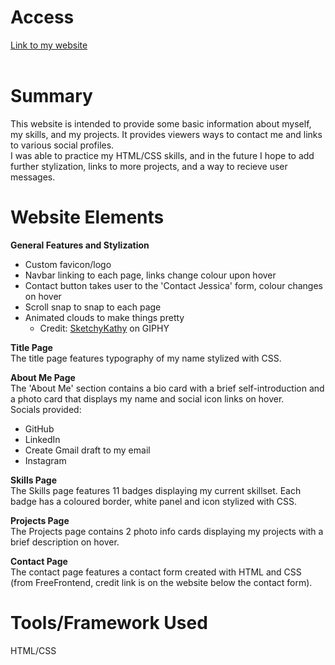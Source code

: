 # Access
[Link to my website](https://fangjess.github.io/)
<br>
<br>
# Summary
This website is intended to provide some basic information about myself, my skills, and my projects. It provides viewers ways to contact me and links to various social profiles.<br>
I was able to practice my HTML/CSS skills, and in the future I hope to add further stylization, links to more projects, and a way to recieve user messages.

# Website Elements

**General Features and Stylization**
- Custom favicon/logo
- Navbar linking to each page, links change colour upon hover
- Contact button takes user to the 'Contact Jessica' form, colour changes on hover
- Scroll snap to snap to each page
- Animated clouds to make things pretty
  - Credit: [SketchyKathy](https://giphy.com/SketchyKathy) on GIPHY

**Title Page**<br>
The title page features typography of my name stylized with CSS.

**About Me Page**<br>
The 'About Me' section contains a bio card with a brief self-introduction and a photo card that displays my name and social icon links on hover.<br>
Socials provided:
- GitHub
- LinkedIn
- Create Gmail draft to my email
- Instagram

**Skills Page**<br>
The Skills page features 11 badges displaying my current skillset. Each badge has a coloured border, white panel and icon stylized with CSS.

**Projects Page**<br>
The Projects page contains 2 photo info cards displaying my projects with a brief description on hover.

**Contact Page**<br>
The contact page features a contact form created with HTML and CSS (from FreeFrontend, credit link is on the website below the contact form).

# Tools/Framework Used
HTML/CSS
